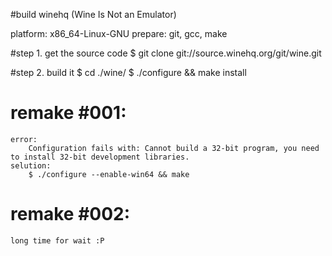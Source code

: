#build winehq (Wine Is Not an Emulator)

platform: x86_64-Linux-GNU
prepare: git, gcc, make

#step 1. get the source code 
    $ git clone git://source.winehq.org/git/wine.git
  
#step 2. build it
    $ cd ./wine/
    $ ./configure && make install

# remake #001:
    error: 
        Configuration fails with: Cannot build a 32-bit program, you need to install 32-bit development libraries.
    selution:
        $ ./configure --enable-win64 && make

# remake #002:
    long time for wait :P
